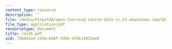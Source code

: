 ```yaml
---
content_type: resource
description: ''
file: /media/https%3A/open-learning-course-data-rc.s3.amazonaws.com/18-315-combinatorial-theory-introduction-to-graph-theory-extremal-and-enumerative-combinatorics-spring-2005/75bde5adc93ab60ffdbb4f0b14925aed_lec36.pdf
file_type: application/pdf
resourcetype: Document
title: lec36.pdf
uid: 75bde5ad-c93a-b60f-fdbb-4f0b14925aed
---
```

